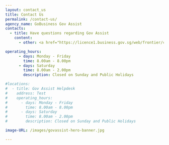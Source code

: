 ```yaml
---
layout: contact_us
title: Contact Us
permalink: /contact-us/
agency_name: GoBusiness Gov Assist
contacts:
  - title: Have questions regarding Gov Assist
    content:
      - other: <a href="https://licence1.business.gov.sg/web/frontier/contact-us" target="_blank"style="color:#037e8a">Go to Helpdesk</a>

operating_hours:
      - days: Monday - Friday
        time: 8.00am - 8.00pm
      - days: Saturday
        time: 8.00am - 2.00pm
        description: Closed on Sunday and Public Holidays

#locations:
#  - title: Gov Assist Helpdesk
#    address: Test
#    operating_hours:
#      - days: Monday - Friday
#        time: 8.00am - 8.00pm
#      - days: Saturday
#        time: 8.00am - 2.00pm
#        description: Closed on Sunday and Public Holidays

image-URL: /images/govassist-hero-banner.jpg

---
```

